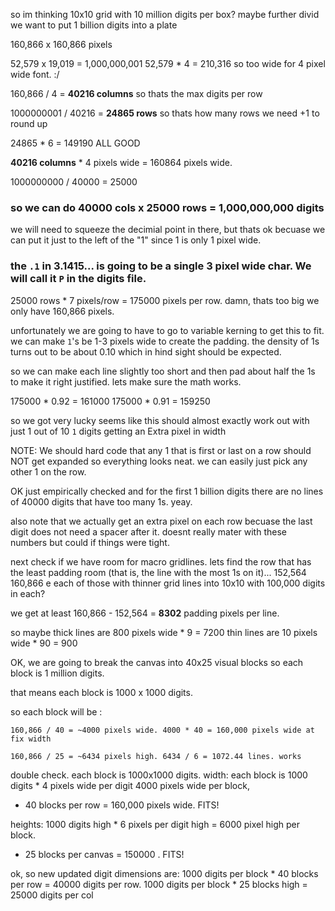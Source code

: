 
so im thinking 10x10 grid with 10 million digits per box? maybe further divid
we want to put 1 billion digits into a plate

160,866 x 160,866 pixels

 52,579 x 19,019  = 1,000,000,001
 52,579 * 4 = 210,316 so too wide for 4 pixel wide font. :/


160,866 / 4 = **40216 columns**  so thats the max digits per row

1000000001 / 40216 = **24865 rows** so thats how many rows we need +1 to round up

24865 * 6 =  149190  ALL GOOD

**40216 columns** * 4 pixels wide = 160864 pixels wide. 

1000000000 / 40000 = 25000

### so we can do 40000 cols x 25000 rows = 1,000,000,000 digits 

we will need to squeeze the decimial point in there, but thats ok becuase we can put it just to the left of the "1" since 1 is only 1 pixel wide.

### the `.1` in 3.1415... is going to be a single 3 pixel wide char. We will call it `P` in the digits file. 

25000 rows * 7 pixels/row = 175000 pixels per row. damn, thats too big we only have 160,866 pixels.

unfortunately we are going to have to go to variable kerning to get this to fit. we can make `1`'s be 1-3 pixels wide to create the padding. the density of 1s turns out to be about 0.10 which in hind sight should be expected. 

so we can make each line slightly too short and then pad about half the 1s to make it right justified. lets make sure the math works.

175000 * 0.92 = 161000
175000 * 0.91  = 159250

so we got very lucky seems like this should almost exactly work out with just 1 out of 10 `1` digits getting an Extra pixel in width

NOTE: We should hard code that any 1 that is first or last on a row should NOT get expanded so everything looks neat. we can easily just pick any other 1 on the row. 

OK just empirically checked and for the first 1 billion digits there are no lines of 40000 digits that have too many 1s. yeay.

also note that we actually get an extra pixel on each row becuase the last digit does not need a spacer after it. doesnt really mater with these numbers but could if things were tight. 

next check if we have room for macro gridlines. lets find the row that has the least padding room (that is, the line with the most 1s on it)...
152,564
160,866
e each of those with thinner grid lines into 10x10 with 100,000 digits in each?

we get at least 160,866 - 152,564 =  **8302** padding pixels per line. 

so maybe thick lines are 800 pixels wide * 9 = 7200
thin lines are 10 pixels wide * 90 = 900

OK, we are going to break the canvas into 40x25 visual blocks so each block is 1 million digits.

that means each block is 1000 x 1000 digits. 

so each block will be :

	160,866 / 40 = ~4000 pixels wide. 4000 * 40 = 160,000 pixels wide at fix width

	160,866 / 25 = ~6434 pixels high. 6434 / 6 = 1072.44 lines. works

double check. 
each block is 1000x1000 digits. 
width: 
each block is 1000 digits * 4 pixels wide per digit 4000 pixels wide per block, 
* 40 blocks per row = 160,000 pixels wide. FITS!

heights:
1000 digits high * 6 pixels per digit high = 6000 pixel high per block. 
* 25 blocks per canvas = 150000 . FITS!

ok, so new updated digit dimensions are:
1000 digits per block * 40 blocks per row = 40000 digits per row.
1000 digits per block * 25 blocks high = 25000 digits per col












